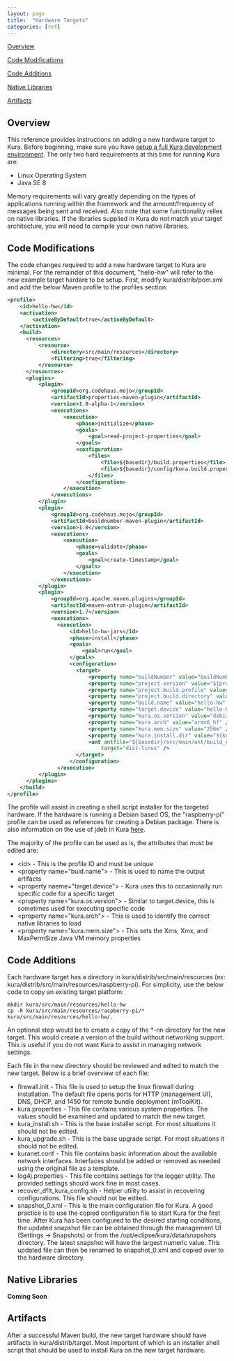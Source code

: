 ```yaml
---
layout: page
title:  "Hardware Targets"
categories: [ref]
---
```


[Overview](#overview)

[Code Modifications](#code-modifications)

[Code Additions](#code-additions)

[Native Libraries](#native-libraries)

[Artifacts](#artifacts)


## Overview
This reference provides instructions on adding a new hardware target to Kura. Before beginning,
make sure you have <a href="http://wiki.eclipse.org/Kura/Getting_Started" target="_blank">setup a full Kura development environment</a>.
The only two hard
requirements at this time for running Kura are:

* Linux Operating System
* Java SE 8

Memory requirements will vary greatly depending on the types of applications running within the
framework and the amount/frequency of messages being sent and received. Also note that some
functionality relies on native libraries. If the libraries supplied in Kura do not match your
target architecture, you will need to compile your own native libraries.

## Code Modifications
The code changes required to add a new hardware target to Kura are minimal. For the remainder
of this document, "hello-hw" will refer to the new example target hardare to be setup. First, modify
kura/distrib/pom.xml and add the below Maven profile to the profiles section:

```xml
<profile>
    <id>hello-hw</id>
    <activation>
        <activeByDefault>true</activeByDefault>
    </activation>
    <build>
      <resources>
          <resource>
              <directory>src/main/resources</directory>
              <filtering>true</filtering>
          </resource>
      </resources>
      <plugins>
          <plugin>
              <groupId>org.codehaus.mojo</groupId>
              <artifactId>properties-maven-plugin</artifactId>
              <version>1.0-alpha-1</version>
              <executions>
                  <execution>
                      <phase>initialize</phase>
                      <goals>
                          <goal>read-project-properties</goal>
                      </goals>
                      <configuration>
                          <files>
                              <file>${basedir}/build.properties</file>
                              <file>${basedir}/config/kura.build.properties</file>
                          </files>
                      </configuration>
                  </execution>
              </executions>
          </plugin>
          <plugin>
              <groupId>org.codehaus.mojo</groupId>
              <artifactId>buildnumber-maven-plugin</artifactId>
              <version>1.0</version>
              <executions>
                  <execution>
                      <phase>validate</phase>
                      <goals>
                          <goal>create-timestamp</goal>
                      </goals>
                  </execution>
              </executions>
          </plugin>
          <plugin>
              <groupId>org.apache.maven.plugins</groupId>
              <artifactId>maven-antrun-plugin</artifactId>
              <version>1.7</version>
              <executions>
                <execution>
                    <id>hello-hw-jars</id>
                    <phase>install</phase>
                    <goals>
                        <goal>run</goal>
                    </goals>
                    <configuration>
                      <target>
                          <property name="buildNumber" value="buildNumber" />
                          <property name="project.version" value="${project.version}" />
                          <property name="project.build.profile" value="${project.build.profile}" />
                          <property name="project.build.directory" value="${project.build.directory}" />
                          <property name="build.name" value="hello-hw" />
                          <property name="target.device" value="hello-hw" />
                          <property name="kura.os.version" value="debian" />
                          <property name="kura.arch" value="armv6_hf" />
                          <property name="kura.mem.size" value="256m" />
                          <property name="kura.install.dir" value="${kura.install.dir}" />
                          <ant antfile="${basedir}/src/main/ant/build_equinox_distrib.xml"
                              target="dist-linux" />
                      </target>
                    </configuration>
                </execution>
          </plugin>
      </plugins>
    </build>
</profile>
```
The profile will assist in creating a shell script installer for the targeted hardware. If the hardware is running a Debian based OS, the "raspberry-pi"
profile can be used as references for creating a Debian package. There is also information on the use of jdeb in Kura [here](http://wiki.eclipse.org/Kura/Use_of_jdeb_in_Kura).

The majority of the profile can be used as is, the attributes that must be edited are:

* \<id> - This is the profile ID and must be unique
* \<property name="buid.name"> - This is used to name the output artifacts
* \<property naeme="target.device"> - Kura uses this to occasionally run specific code for a specific target
* \<property name="kura.os.version"> - Similar to target.device, this is sometimes used for executing specific code
* \<property name="kura.arch"> - This is used to identify the correct native libraries to load
* \<property name="kura.mem.size"> - This sets the Xms, Xmx, and MaxPermSize Java VM memory properties

## Code Additions
Each hardware target has a directory in kura/distrib/src/main/resources (ex: kura/distrib/src/main/resources/raspberry-pi). For simplicity, use the below code to
copy an existing target platform:

```
mkdir kura/src/main/resources/hello-hw
cp -R kura/src/main/resources/raspberry-pi/* kura/src/main/resources/hello-hw/.
```

An optional step would be to create a copy of the *-nn directory for the new target. This would create a version of the build without networking support. This is useful
if you do not want Kura to assist in managing network settings.

Each file in the new directory should be reviewed and edited to match the new target. Below is a brief overview of each file:

* firewall.init - This file is used to setup the linux firewall during installation.  The default file opens ports for HTTP (management UI), DNS, DHCP, and 1450 for remote bundle deployment (mToolKit).
* kura.properties - This file contains various system properties. The values should be examined and updated to match the new target.
* kura_install.sh - This is the base installer script. For most situations it should not be edited.
* kura_upgrade.sh - This is the base upgrade script. For most situations it should not be edited.
* kuranet.conf - This file contains basic information about the available network interfaces. Interfaces should be added or removed as needed using the original file as a template.
* log4j.properties - This file contains settings for the logger utility. The provided settings should work fine in most cases.
* recover_dflt_kura_config.sh - Helper utility to assist in recovering configurations. This file should not be edited.
* snapshot_0.xml - This is the main configuration file for Kura. A good practice is to use the copied configuration file to start Kura for the first time. After Kura has been configured to the desired
starting conditions, the updated snapshot file can be obtained through the management UI (Settings -> Snapshots) or from the /opt/eclipse/kura/data/snapshots directory. The latest snapshot will have the largest numeric value. This updated file can then be renamed to snapshot_0.xml and copied over to the hardware directory.

## Native Libraries
<b>Coming Soon</b>

## Artifacts
After a successful Maven build, the new target hardware should have artifacts in kura/distrib/target. Most important of which is an installer shell script that should be used to install Kura on the new target hardware.
